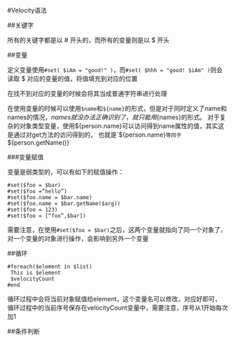 #Velocity语法

##关键字

所有的关键字都是以 # 开头的，而所有的变量则是以 $ 开头

##变量

定义变量使用`#set( $iAm = "good!" )`，而`#set( $hhh = "good! $iAm" )`则会读取 $ 对应的变量的值，将值填充到对应的位置

在找不到对应的变量的时候会将其当成普通字符串进行处理

在使用变量的时候可以使用`$name`和`${name}`的形式，但是对于同时定义了name和names的情况，$names就没办法正确识别了，
就只能用${names}的形式。
对于复杂的对象类型变量，使用${person.name}可以访问得到name属性的值，其实这是通过对get方法的访问得到的，
也就是`${person.name}`等同于`${person.getName()}`

###变量赋值

变量是弱类型的，可以有如下的赋值操作：

```
#set($foo = $bar)
#set($foo =“hello”)
#set($foo.name = $bar.name)
#set($foo.name = $bar.getName($arg))
#set($foo = 123)
#set($foo = [“foo”,$bar])
```

需要注意，在使用`#set($foo = $bar)`之后，这两个变量就指向了同一个对象了，对一个变量的对象进行操作，会影响到另外一个变量

##循环

```
#foreach($element in $list)
 This is $element
 $velocityCount
#end
```

循环过程中会将当前对象赋值给element，这个变量名可以修改，对应好即可，
循环过程中的当前序号保存在velocityCount变量中，需要注意，序号从1开始每次加1

##条件判断

